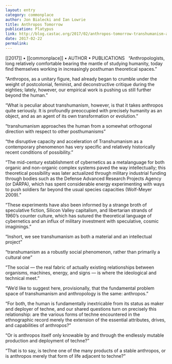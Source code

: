 ```yaml
---
layout: entry
category: commonplace
author: Jon Bialecki and Ian Lowrie
title: Anthropos Tomorrow
publication: Platypus
link: http://blog.castac.org/2017/02/anthropos-tomorrow-transhumanism-and-anthropology/
date: 2017-02-22
permalink: 
---
```


[[2017]] • [[commonplace]] • AUTHOR • PUBLICATIONS 
 
“Anthropologists, long relatively comfortable bearing the mantle of studying humanity, today find themselves working in increasingly posthuman theoretical spaces.”

“Anthropos, as a unitary figure, had already began to crumble under the weight of postcolonial, feminist, and deconstructive critique during the eighties; lately, however, our empirical work is pushing us still further beyond the human.”

“What is peculiar about transhumanism, however, is that it takes anthropos quite seriously. It is profoundly preoccupied with precisely humanity as an object, and as an agent of its own transformation or evolution.”

“transhumanism approaches the human from a somewhat orthogonal direction with respect to other posthumanisms”

“the disruptive capacity and acceleration of Transhumanism as a contemporary phenomenon has very specific and relatively historically recent conditions of possibility.”

“The mid-century establishment of cybernetics as a metalanguage for both organic and non-organic complex systems paved the way intellectually; this theoretical possibility was later actualized through military industrial funding through bodies such as the Defense Advanced Research Projects Agency (or DARPA), which has spent considerable energy experimenting with ways to push soldiers far beyond the usual species capacities (Wolf-Meyer 2009).”

“These experiments have also been informed by a strange broth of speculative fiction, Silicon Valley capitalism, and libertarian strands of 1960’s counter culture, which has sutured the theoretical language of cybernetics and an influx of military investment with speculative, cosmic imaginings.”

“Inshort, we see transhumanism as both a material and an intellectual project”

“transhumanism as a robustly social phenomenon, rather than primarily a cultural one”

“The social — the real fabric of actually existing relationships between organisms, machines, energy, and signs — is where the ideological and technical meet.”

“We’d like to suggest here, provisionally, that the fundamental problem space of transhumanism and anthropology is the same: anthropos.”

“For both, the human is fundamentally inextricable from its status as maker and deployer of techne, and our shared questions turn on precisely this relationship: are the various forms of techne encountered in the ethnographic record merely the extension of the essential attributes, drives, and capabilities of anthropos?”

“Or is anthropos itself only knowable by and through the endlessly mutable production and deployment of techne?”

“That is to say, is techne one of the many products of a stable anthropos, or is anthropos merely that form of life adjacent to techne?”

